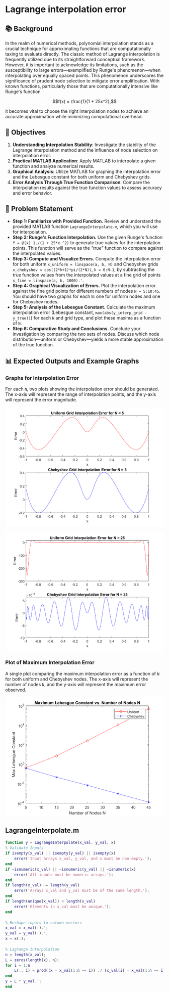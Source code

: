 # Lagrange interpolation error

## 📚 Background

In the realm of numerical methods, polynomial interpolation stands as a crucial technique for approximating functions that are computationally taxing to evaluate directly. The classic method of Lagrange interpolation is frequently utilized due to its straightforward conceptual framework. However, it is important to acknowledge its limitations, such as the susceptibility to large errors—exemplified by Runge's phenomenon—when interpolating over equally spaced points. This phenomenon underscores the significance of prudent node selection to mitigate error amplification. With known functions, particularly those that are computationally intensive like Runge's function

$$f(x) = \frac{1}{1 + 25x^2},$$

it becomes vital to choose the right interpolation nodes to achieve an accurate approximation while minimizing computational overhead.

## 🎯 Objectives

1. **Understanding Interpolation Stability**: Investigate the stability of the Lagrange interpolation method and the influence of node selection on interpolation error.
2. **Practical MATLAB Application**: Apply MATLAB to interpolate a given function and analyze numerical results.
3. **Graphical Analysis**: Utilize MATLAB for graphing the interpolation error and the Lebesgue constant for both uniform and Chebyshev grids.
4. **Error Analysis Through True Function Comparison**: Compare the interpolation results against the true function values to assess accuracy and error behavior.

## 📝 Problem Statement

- **Step 1: Familiarize with Provided Function.** Review and understand the provided MATLAB function `LagrangeInterpolate.m`, which you will use for interpolation.
- **Step 2: Runge's Function Interpolation.** Use the given Runge's function `f = @(x) 1./(1 + 25*x.^2)` to generate true values for the interpolation points. This function will serve as the *"true"* function to compare against the interpolated values.
- **Step 3: Compute and Visualize Errors.** Compute the interpolation error for both uniform `x_uniform = linspace(a, b, N)` and Chebyshev grids `x_chebyshev = cos((2*k+1)*pi/(2*N))`, `k = 0:N-1`, by subtracting the true function values from the interpolated values at a fine grid of points `x_fine = linspace(a, b, 1000).'`.
- **Step 4: Graphical Visualization of Errors.** Plot the interpolation error against the fine grid points for different numbers of nodes `N = 5:10:45`. You should have two graphs for each `N`: one for uniform nodes and one for Chebyshev nodes.
- **Step 5: Analysis of the Lebesgue Constant.** Calculate the maximum interpolation error (Lebesgue constant, `max(abs(y_interp_grid - y_true))`) for each `N` and grid type, and plot these maxima as a function of `N`.
- **Step 6: Comparative Study and Conclusions.** Conclude your investigation by comparing the two sets of nodes. Discuss which node distribution—uniform or Chebyshev—yields a more stable approximation of the true function.

## 📊 Expected Outputs and Example Graphs

### Graphs for Interpolation Error

For each `N`, two plots showing the interpolation error should be generated. The x-axis will represent the range of interpolation points, and the y-axis will represent the error magnitude.

![error_N5](figures/error_5.png)

![error_N25](figures/error_25.png)

### Plot of Maximum Interpolation Error

A single plot comparing the maximum interpolation error as a function of `N` for both uniform and Chebyshev nodes. The x-axis will represent the number of nodes `N`, and the y-axis will represent the maximum error observed.

![final_graph](figures/error_max_N.png)

## LagrangeInterpolate.m

```matlab
function y = LagrangeInterpolate(x_val, y_val, x)
% Validate Inputs
if isempty(x_val) || isempty(y_val) || isempty(x)
    error('Input arrays x_val, y_val, and x must be non-empty.');
end
if ~isnumeric(x_val) || ~isnumeric(y_val) || ~isnumeric(x)
    error('All inputs must be numeric arrays.');
end
if length(x_val) ~= length(y_val)
    error('Arrays x_val and y_val must be of the same length.');
end
if length(unique(x_val)) < length(x_val)
    error('Elements in x_val must be unique.');
end

% Reshape inputs to column vectors
x_val = x_val(:).';
y_val = y_val(:).';
x = x(:);

% Lagrange Interpolation
n = length(x_val);
L = zeros(length(x), n);
for i = 1:n
    L(:, i) = prod((x - x_val(1:n ~= i)) ./ (x_val(i) - x_val(1:n ~= i)), 2);
end
y = L * y_val.';
end
```
